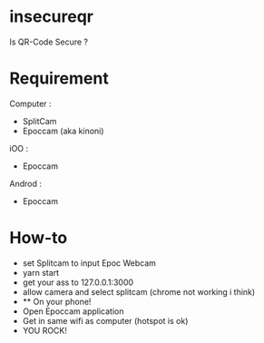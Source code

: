 # insecureqr
Is QR-Code Secure ?

# Requirement

Computer :
- SplitCam
- Epoccam (aka kinoni)

iOO :
- Epoccam

Androd :
- Epoccam

# How-to
- set Splitcam to input Epoc Webcam
- yarn start
- get your ass to 127.0.0.1:3000
- allow camera and select splitcam (chrome not working i think)
- ** On your phone!
- Open Epoccam application
- Get in same wifi as computer (hotspot is ok)
- YOU ROCK!

